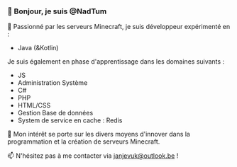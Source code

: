 ### 👋 Bonjour, je suis @NadTum

👀 Passionné par les serveurs Minecraft, je suis développeur expérimenté en :

- Java (&Kotlin)
  
Je suis également en phase d'apprentissage dans les domaines suivants :

- JS
- Administration Système
- C#
- PHP
- HTML/CSS
- Gestion Base de données
- System de service en cache : Redis


🌱 Mon intérêt se porte sur les divers moyens d'innover dans la programmation et la création de serveurs Minecraft.

📫 N'hésitez pas à me contacter via janjevuk@outlook.be !

